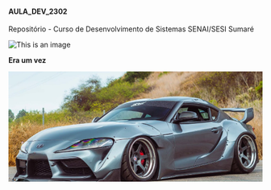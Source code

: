 #### AULA_DEV_2302

Repositório - Curso de Desenvolvimento de Sistemas SENAI/SESI Sumaré

![This is an image](https://conteudo.imguol.com.br/c/entretenimento/54/2020/04/28/cachorro-pug-1588098472110_v2_1x1.jpg)

**Era um vez**

![This is an image](https://github.com/TheVitin/AULA_DEV_2302/blob/main/Captura%20de%20tela%202023-02-23%20090731.png)
